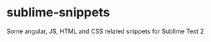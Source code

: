 sublime-snippets
================

Some angular, JS, HTML and CSS related snippets for Sublime Text 2

